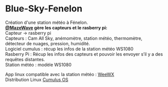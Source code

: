 # Blue-Sky-Fenelon
Création d'une station météo à Fénelon.  
**[@MazeWave](https://github.com/MazeWave) gère les capteurs et le rasberry pi:**  
Capteur -> rasberry pi  
Capteurs : Cam All Sky, anémomètre, station météo, thermomètre, détecteur de nuages, pression, humidité.  
Logiciel cumulus : récup les infos de la station météo WS1080  
Rasberry Pi : Récup les infos des capteurs et pouvoir les envoyer s’il y a des requêtes distantes.  
Station météo : modèle WS1080  

App linux compatible avec la station météo : [WeeWX](http://weewx.com/)  
Distribution Linux [Cumulus OS](https://cumuluswiki.org/a/Software)
